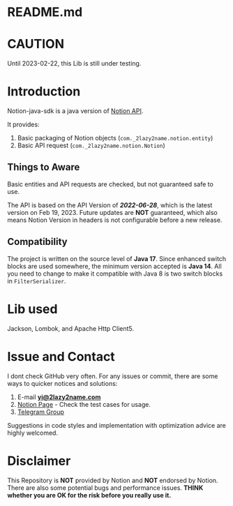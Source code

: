 # README.md

# CAUTION

Until 2023-02-22, this Lib is still under testing.

# Introduction

Notion-java-sdk is a java version of [Notion API](https://developers.notion.com/).

It provides:

1. Basic packaging of Notion objects (`com._2lazy2name.notion.entity`)
2. Basic API request (`com._2lazy2name.notion.Notion`)

## Things to Aware

Basic entities and API requests are checked, but not guaranteed safe to use.

The API is based on the API Version of ***2022-06-28***, which is the latest version on Feb 19, 2023. Future updates are **NOT** guaranteed, which also means Notion Version in headers is not configurable before a new release.

## Compatibility

The project is written on the source level of **Java 17**. Since enhanced switch blocks are used somewhere, the minimum version accepted is **Java 14**. All you need to change to make it compatible with Java 8 is two switch blocks in `FilterSerializer`.

# Lib used

Jackson, Lombok, and Apache Http Client5.

# Issue and Contact

I dont check GitHub very often. For any issues or commit, there are some ways to quicker notices and solutions:

1. E-mail **yi@2lazy2name.com**
2. [Notion Page](https://www.notion.so/Notion-java-sdk-acbfd949a35646079264d0bb71a77f14) - Check the test cases for usage.
3. [Telegram Group](https://t.me/+35eZF98AgogxMjJl)

Suggestions in code styles and implementation with optimization advice are highly welcomed.

# Disclaimer

This Repository is **NOT** provided by Notion and **NOT** endorsed by Notion. There are also some potential bugs and performance issues. **THINK whether you are OK for the risk before you really use it.**